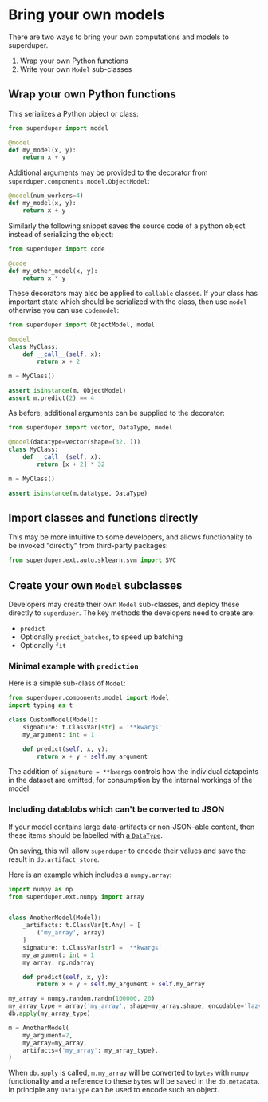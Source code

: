 # Bring your own models

There are two ways to bring your own computations
and models to superduper.

1. Wrap your own Python functions
2. Write your own `Model` sub-classes

## Wrap your own Python functions

This serializes a Python object or class:

```python
from superduper import model

@model
def my_model(x, y):
    return x + y
```

Additional arguments may be provided to the decorator from `superduper.components.model.ObjectModel`:

```python
@model(num_workers=4)
def my_model(x, y):
    return x + y
```

Similarly the following snippet saves the source code of a python object instead of serializing the object:

```python
from superduper import code

@code
def my_other_model(x, y):
    return x * y
```

These decorators may also be applied to `callable` classes.
If your class has important state which should be serialized with the class, 
then use `model` otherwise you can use `codemodel`:

```python
from superduper import ObjectModel, model

@model
class MyClass:
    def __call__(self, x):
        return x + 2

m = MyClass()

assert isinstance(m, ObjectModel)
assert m.predict(2) == 4
```

As before, additional arguments can be supplied to the decorator:

```python
from superduper import vector, DataType, model

@model(datatype=vector(shape=(32, )))
class MyClass:
    def __call__(self, x):
        return [x + 2] * 32

m = MyClass()

assert isinstance(m.datatype, DataType)
```

## Import classes and functions directly

This may be more intuitive to some developers, 
and allows functionality to be invoked "directly" 
from third-party packages:

```python
from superduper.ext.auto.sklearn.svm import SVC
```

## Create your own `Model` subclasses

Developers may create their own `Model` sub-classes, and deploy these directly to `superduper`.
The key methods the developers need to create are:

- `predict`
- Optionally `predict_batches`, to speed up batching
- Optionally `fit`

### Minimal example with `prediction`

Here is a simple sub-class of `Model`:

```python
from superduper.components.model import Model
import typing as t

class CustomModel(Model):
    signature: t.ClassVar[str] = '**kwargs'
    my_argument: int = 1

    def predict(self, x, y):
        return x + y + self.my_argument
```

The addition of `signature = **kwargs` controls how the individual datapoints in the dataset 
are emitted, for consumption by the internal workings of the model

### Including datablobs which can't be converted to JSON

If your model contains large data-artifacts or non-JSON-able content, then 
these items should be labelled with [a `DataType`](../apply_api/datatype).

On saving, this will allow `superduper` to encode their values and save the result
in `db.artifact_store`.

Here is an example which includes a `numpy.array`:

```python
import numpy as np
from superduper.ext.numpy import array


class AnotherModel(Model):
    _artifacts: t.ClassVar[t.Any] = [
        ('my_array', array)
    ]
    signature: t.ClassVar[str] = '**kwargs'
    my_argument: int = 1
    my_array: np.ndarray

    def predict(self, x, y):
        return x + y + self.my_argument + self.my_array

my_array = numpy.random.randn(100000, 20)
my_array_type = array('my_array', shape=my_array.shape, encodable='lazy_artifact')
db.apply(my_array_type)

m = AnotherModel(
    my_argument=2,
    my_array=my_array,
    artifacts={'my_array': my_array_type},
)
```

When `db.apply` is called, `m.my_array` will be converted to `bytes` with `numpy` functionality
and a reference to these `bytes` will be saved in the `db.metadata`.
In principle any `DataType` can be used to encode such an object.
